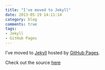 ```yaml
---
title: "I've moved to Jekyll"
date: 2013-05-19 14:11:14
category: blog
comments: true
tags:
- Jekyll
- GitHub Pages
---
```


I've moved to [Jekyll][] hosted by [GitHub Pages][].

Check out the source [here][repo]

[jekyll]: http://jekyllrb.com "Jekyll"
[github pages]: http://pages.github.com/ "GitHub Pages"
[repo]: https://github.com/cdwilson/cdwilson.github.io "cdwilson.github.io repository"
